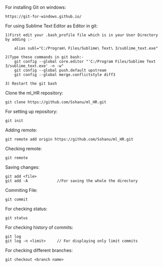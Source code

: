 For installing Git on windows:

	https://git-for-windows.github.io/
	
For using Sublime Text Editor as Editor in git:

	1)First edit your .bash_profile file which is in your User Directory by adding :- 
	
		alias subl="C:/Program\ Files/Sublime\ Text\ 3/sublime_text.exe"
		
	2)Type these commands in git bash:-
		git config --global core.editor "'C:/Program Files/Sublime Text 3/sublime_text.exe' -n -w"
		git config --global push.default upstream
		git config --global merge.conflictstyle diff3
		
	3) Restart the git bash
	
	
Clone the ml_HR repository:

	git clone https://github.com/Sshanu/ml_HR.git


For setting up repository:

	git init
Adding remote:

	git remote add origin https://github.com/Sshanu/ml_HR.git
	
Checking remote:

	git remote
Saving changes:

	git add <file>
	git add -A             //For saving the whole the directory
	
Commiting File:

	git commit
	
For checking status:

	git status
For checking history of commits:

	git log
	git log -n <limit>     // For displaying only limit commits
	
For checking different branches:

	git checkout <branch name>
	
